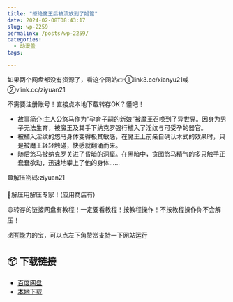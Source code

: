 ```yaml
---
title: "拒绝魔王后被流放到了娼馆"
date: 2024-02-08T08:43:17
slug: wp-2259
permalink: /posts/wp-2259/
categories:
  - 动漫盖
tags:

---
```


如果两个网盘都没有资源了，看这个网站👉①link3.cc/xianyu21或②vlink.cc/ziyuan21

不需要注册账号！直接点本地下载转存OK？懂吧！

*   故事简介:主人公悠马作为“孕育子嗣的新娘”被魔王召唤到了异世界。因身为男子无法生育，被魔王及其手下纳克罗强行植入了淫纹与可受孕的器官。
*   被植入淫纹的悠马身体变得极其敏感，在魔王上前亲自确认术式的效果时，只是被魔王轻轻触碰，快感就翻涌而来。
*   随后悠马被纳克罗关进了昏暗的洞窟。在黑暗中，贪图悠马精气的多只触手正蠢蠢欲动，迅速地攀上了他的身体……

🟢解压密码:ziyuan21

🔵解压用解压专家！(应用商店有)

🟡转存的链接网盘有教程！一定要看教程！按教程操作！不按教程操作你不会解压！

💰🈶能力的宝，可以点左下角赞赏支持一下网站运行

## 📦 下载链接
- [百度网盘](https://blziyuan21.com/pay-download/2259?key=79cb9c6015&down_id=0)
- [本地下载](https://blziyuan21.com/pay-download/2259?key=79cb9c6015&down_id=1)

